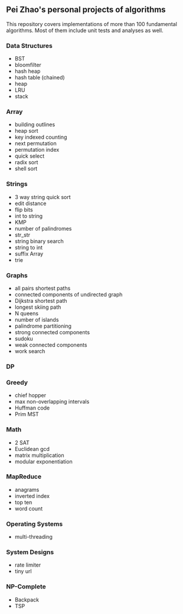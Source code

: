 ## Pei Zhao's personal projects of algorithms

This repository covers implementations of more than 100 fundamental algorithms. Most of them include unit tests and analyses as well.

### Data Structures
* BST
* bloomfilter
* hash heap
* hash table (chained)
* heap
* LRU
* stack

### Array
* building outlines
* heap sort
* key indexed counting
* next permutation
* permutation index
* quick select
* radix sort
* shell sort

### Strings
* 3 way string quick sort
* edit distance
* flip bits
* int to string
* KMP
* number of palindromes
* str_str
* string binary search
* string to int
* suffix Array
* trie

### Graphs
* all pairs shortest paths
* connected components of undirected graph
* Dijkstra shortest path
* longest skiing path
* N queens
* number of islands
* palindrome partitioning
* strong connected components
* sudoku
* weak connected components
* work search

### DP

### Greedy
* chief hopper
* max non-overlapping intervals
* Huffman code
* Prim MST

### Math
* 2 SAT
* Euclidean gcd
* matrix multiplication
* modular exponentiation

### MapReduce
* anagrams
* inverted index
* top ten
* word count

### Operating Systems
* multi-threading

### System Designs
* rate limiter
* tiny url

### NP-Complete
* Backpack
* TSP
